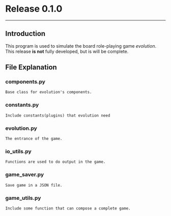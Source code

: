 # Release 0.1.0
---

## Introduction
This program is used to simulate the board role-playing game *evolution*.
This release **is not** fully developed, but is will be complete.

## File Explanation
### components.py 
```
Base class for evolution's components.
```

### constants.py
```
Include constants(plugins) that evolution need
```

### evolution.py
```
The entrance of the game.
```

### io_utils.py
```
Functions are used to do output in the game.
```

### game_saver.py
```
Save game in a JSON file.
```

### game_utils.py 
```
Include some function that can compose a complete game.
```
